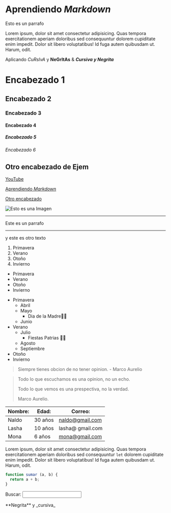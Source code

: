 # Aprendiendo _Markdown_

Esto es un parrafo

Lorem ipsum, dolor sit amet consectetur adipisicing. Quas tempora exercitationem aperiam doloribus sed
consequuntur
dolorem cupiditate enim impedit. Dolor sit libero voluptatibus! Id fuga autem quibusdam ut. Harum, odit.

Aplicando _CuRsIvA_ y **NeGrItAs** & **_Cursiva y Negrita_**

# Encabezado 1

## Encabezado 2

### Encabezado 3

#### Encabezado 4

##### Encabezado 5

###### Encabezado 6

## Otro encabezado de Ejem

[YouTube](https://youtube.com/TheLeonaldo99)

[Aprendiendo _Markdown_](#aprendiendo-markdown)

[Otro encabezado](#otro-encabezado-de-ejem)

![Esto es una Imagen](https://jonmircha.com/img/blog/this-is-javascript.jpg)

---

Este es un parrafo

---

y este es otro texto

1. Primavera
2. Verano
3. Otoño
4. Invierno

- Primavera
- Verano
- Otoño
- Invierno

* Primavera
  - Abril
  - Mayo
    - Dia de la Madre🎇🎉
  - Junio
* Verano
  - Julio
    - Fiestas Patrias 🎊🎆
  - Agosto
  - Septiembre
* Otoño
* Invierno

> Siempre tienes obcion de no tener opinion. - Marco Aurelio

> Todo lo que escuchamos es una opinion, no un echo.
>
> Todo lo que vemos es una prespectiva, no la verdad.
>
> Marco Aurelio.

| Nombre: | Edad:   | Correo:          |
| ------- | ------- | ---------------- |
| Naldo   | 30 años | naldo@gmail.com  |
| Lasha   | 10 años | lasha@ gmail.com |
| Mona    | 6 años  | mona@gmail.com   |

Lorem ipsum, dolor sit amet consectetur adipisicing. Quas tempora exercitationem aperiam doloribus sed
consequuntur `let`
dolorem cupiditate enim impedit. Dolor sit libero voluptatibus! Id fuga autem quibusdam ut. Harum, odit.

```js
function sumar (a, b) {
  return a + b;
}
```

<form>
<label for="q">Buscar:</label>
<input type ="search" name="q" id="q">
</form>

<!-- Comentario en Markdown -->

\*\*Negrita\*\* y \_cursiva\_